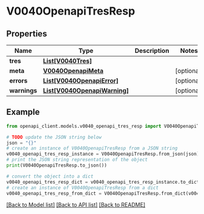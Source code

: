 # V0040OpenapiTresResp


## Properties

Name | Type | Description | Notes
------------ | ------------- | ------------- | -------------
**tres** | [**List[V0040Tres]**](V0040Tres.md) |  | 
**meta** | [**V0040OpenapiMeta**](V0040OpenapiMeta.md) |  | [optional] 
**errors** | [**List[V0040OpenapiError]**](V0040OpenapiError.md) |  | [optional] 
**warnings** | [**List[V0040OpenapiWarning]**](V0040OpenapiWarning.md) |  | [optional] 

## Example

```python
from openapi_client.models.v0040_openapi_tres_resp import V0040OpenapiTresResp

# TODO update the JSON string below
json = "{}"
# create an instance of V0040OpenapiTresResp from a JSON string
v0040_openapi_tres_resp_instance = V0040OpenapiTresResp.from_json(json)
# print the JSON string representation of the object
print(V0040OpenapiTresResp.to_json())

# convert the object into a dict
v0040_openapi_tres_resp_dict = v0040_openapi_tres_resp_instance.to_dict()
# create an instance of V0040OpenapiTresResp from a dict
v0040_openapi_tres_resp_from_dict = V0040OpenapiTresResp.from_dict(v0040_openapi_tres_resp_dict)
```
[[Back to Model list]](../README.md#documentation-for-models) [[Back to API list]](../README.md#documentation-for-api-endpoints) [[Back to README]](../README.md)


